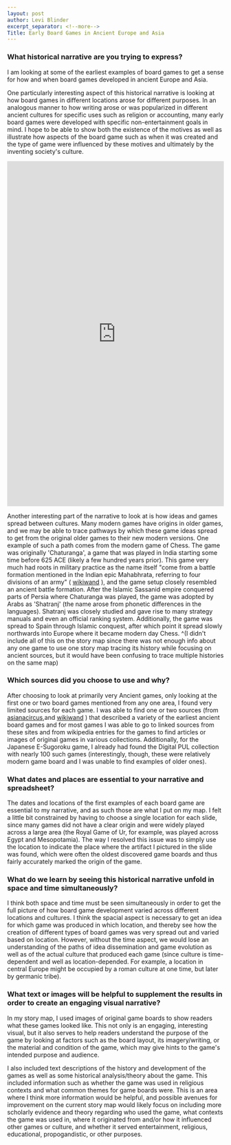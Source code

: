 ```yaml
---
layout: post
author: Levi Blinder
excerpt_separator: <!--more-->
Title: Early Board Games in Ancient Europe and Asia
---
```


### What historical narrative are you trying to express?

I am looking at some of the earliest examples of board games to get a sense for how and when board games developed in ancient Europe and Asia.

One particularly interesting aspect of this historical narrative is looking at how board games in different locations arose for different purposes. In an analogous manner to how writing arose or was popularized in different ancient cultures for specific uses such as religion or accounting, many early board games were developed with specific non-entertainment goals in mind. I hope to be able to show both the existence of the motives as well as illustrate how aspects of the board game such as when it was created and the type of game were influenced by these motives and ultimately by the inventing society's culture.

<!--more-->

<iframe src="https://uploads.knightlab.com/storymapjs/3300ccceabf8b03fdd288fe840c4eea8/dta-2-storymap/index.html" frameborder="0" width="100%" height="800"></iframe>

Another interesting part of the narrative to look at is how ideas and games spread between cultures. Many modern games have origins in older games, and we may be able to trace pathways by which these game ideas spread to get from the original older games to their new modern versions. One example of such a path comes from the modern game of Chess. The game was originally 'Chaturanga', a game that was played in India starting some time before 625 ACE (likely a few hundred years prior). This game very much had roots in military practice as the name itself "come from a battle formation mentioned in the Indian epic Mahabhrata, referring to four divisions of an army" ( [wikiwand](https://www.wikiwand.com/en/Chaturanga) ), and the game setup closely resembled an ancient battle formation. After the Islamic Sassanid empire conquered parts of Persia where Chaturanga was played, the game was adopted by Arabs as 'Shatranj' (the name arose from phonetic differences in the languages). Shatranj was closely studied and gave rise to many strategy manuals and even an official ranking system. Additionally, the game was spread to Spain through Islamic conquest, after which point it spread slowly northwards into Europe where it became modern day Chess.
^(I didn't include all of this on the story map since there was not enough info about any one game to use one story map tracing its history while focusing on ancient sources, but it would have been confusing to trace multiple histories on the same map)

### Which sources did you choose to use and why?

After choosing to look at primarily very Ancient games, only looking at the first one or two board games mentioned from any one area, I found very limited sources for each game. I was able to find one or two sources (from [asianacircus](https://asianacircus.com/ancient-board-games-from-around-the-world/),and [wikiwand](https://www.wikiwand.com/en/History_of_games#/google_vignette) ) that described a variety of the earliest ancient board games and for most games I was able to go to linked sources from these sites and from wikipedia entries for the games to find articles or images of original games in various collections. Additionally, for the Japanese E-Sugoroku game, I already had found the Digital PUL collection with nearly 100 such games (interestingly, though, these were relatively modern game board and I was unable to find examples of older ones).

### What dates and places are essential to your narrative and spreadsheet?

The dates and locations of the first examples of each board game are essential to my narrative, and as such those are what I put on my map. I felt a little bit constrained by having to choose a single location for each slide, since many games did not have a clear origin and were widely played across a large area (the Royal Game of Ur, for example, was played across Egypt and Mesopotamia). The way I resolved this issue was to simply use the location to indicate the place where the artifact I pictured in the slide was found, which were often the oldest discovered game boards and thus fairly accurately marked the origin of the game.

### What do we learn by seeing this historical narrative unfold in space and time simultaneously?

I think both space and time must be seen simultaneously in order to get the full picture of how board game development varied across different locations and cultures. I think the spacial aspect is necessary to get an idea for which game was produced in which location, and thereby see how the creation of different types of board games was very spread out and varied based on location. However, without the time aspect, we would lose an understanding of the paths of idea dissemination and game evolution as well as of the actual culture that produced each game (since culture is time-dependent and well as location-depended. For example, a location in central Europe might be occupied by a roman culture at one time, but later by germanic tribe).

### What text or images will be helpful to supplement the results in order to create an engaging visual narrative?

In my story map, I used images of original game boards to show readers what these games looked like. This not only is an engaging, interesting visual, but it also serves to help readers understand the purpose of the game by looking at factors such as the board layout, its imagery/writing, or the material and condition of the game, which may give hints to the game's intended purpose and audience.

I also included text descriptions of the history and development of the games as well as some historical analysis/theory about the game. This included information such as whether the game was used in religious contexts and what common themes for game boards were. This is an area where I think more information would be helpful, and possible avenues for improvement on the current story map would likely focus on including more scholarly evidence and theory regarding who used the game, what contexts the game was used in, where it originated from and/or how it influenced other games or culture, and whether it served entertainment, religious, educational, propogandistic, or other purposes.
